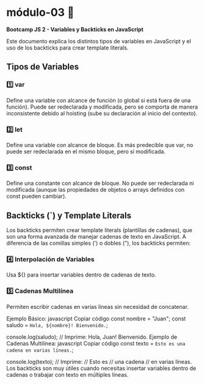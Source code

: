 # módulo-03 	:lemon:

**Bootcamp JS 2 - Variables y Backticks en JavaScript**

Este documento explica los distintos tipos de variables en JavaScript y el uso de los backticks para crear template literals.

## Tipos de Variables
### :one: var
Define una variable con alcance de función (o global si está fuera de una función). Puede ser redeclarada y modificada, pero se comporta de manera inconsistente debido al hoisting (sube su declaración al inicio del contexto).

### :two: let
Define una variable con alcance de bloque. Es más predecible que var, no puede ser redeclarada en el mismo bloque, pero sí modificada.

### :three: const
Define una constante con alcance de bloque. No puede ser redeclarada ni modificada (aunque las propiedades de objetos o arrays definidos con const pueden cambiar).

## Backticks (`) y Template Literals

Los backticks permiten crear template literals (plantillas de cadenas), que son una forma avanzada de manejar cadenas de texto en JavaScript. A diferencia de las comillas simples (') o dobles ("), los backticks permiten:

### :four: Interpolación de Variables
Usa ${} para insertar variables dentro de cadenas de texto.

### :five: Cadenas Multilínea
Permiten escribir cadenas en varias líneas sin necesidad de concatenar.

Ejemplo Básico:
javascript
Copiar código
const nombre = "Juan";
const saludo = `Hola, ${nombre}! Bienvenido.`;

console.log(saludo); // Imprime: Hola, Juan! Bienvenido.
Ejemplo de Cadenas Multilínea:
javascript
Copiar código
const texto = `Esto es
una cadena
en varias líneas.`;

console.log(texto);
// Imprime:
// Esto es
// una cadena
// en varias líneas.
Los backticks son muy útiles cuando necesitas insertar variables dentro de cadenas o trabajar con texto en múltiples líneas.